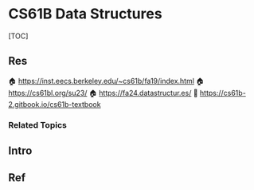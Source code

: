 # CS61B Data Structures

[TOC]



## Res
🏠 https://inst.eecs.berkeley.edu/~cs61b/fa19/index.html
🏠 https://cs61bl.org/su23/
🏠 https://fa24.datastructur.es/
📖 https://cs61b-2.gitbook.io/cs61b-textbook


### Related Topics



## Intro


## Ref

